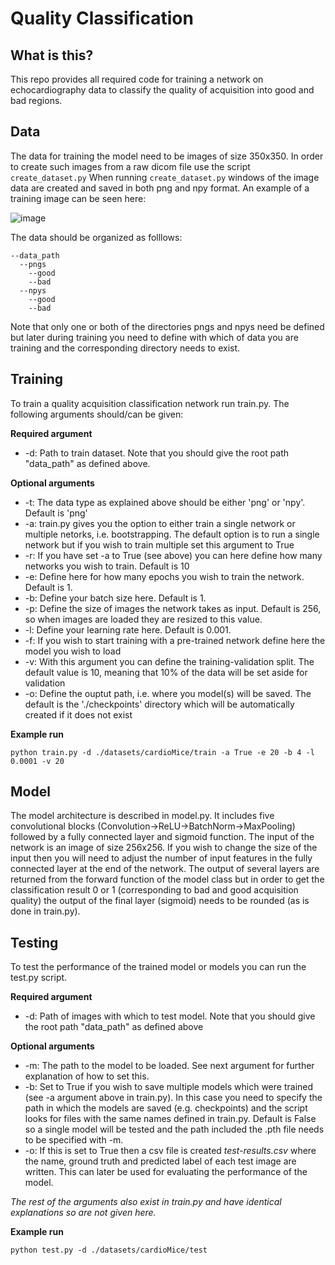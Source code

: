 # Quality Classification
## What is this?
This repo provides all required code for training a network on echocardiography data to classify the quality of acquisition into good and bad regions.

## Data
The data for training the model need to be images of size 350x350. In order to create such images from a raw dicom file use the script ```create_dataset.py``` When running ```create_dataset.py``` windows of the image data are created and saved in both png and npy format. An example of a training image can be seen here:

![image](https://github.com/HelmholtzAI-Consultants-Munich/Automatic-Heart-Features-Estimation-from-Transthoracic-M-mode-Echocardiography/blob/master/images/train-acquisition-example.png)

The data should be organized as folllows:
```
--data_path
  --pngs
    --good 
    --bad
  --npys
    --good
    --bad
```

Note that only one or both of the directories pngs and npys need be defined but later during training you need to define with which of data you are training and the corresponding directory needs to exist.

## Training 
To train a quality acquisition classification network run train.py. The following arguments should/can be given:

**Required argument**

* -d: Path to train dataset. Note that you should give the root path "data_path" as defined above.

**Optional arguments**

* -t: The data type as explained above should be either 'png' or 'npy'. Default is 'png' 
* -a: train.py gives you the option to either train a single network or multiple netorks, i.e. bootstrapping. The default option is to run a single network but if you wish to train multiple set this argument to True
* -r: If you have set -a to True (see above) you can here define how many networks you wish to train. Default is 10
* -e: Define here for how many epochs you wish to train the network. Default is 1.
* -b: Define your batch size here. Default is 1.
* -p: Define the size of images the network takes as input. Default is 256, so when images are loaded they are resized to this value.
* -l: Define your learning rate here. Default is 0.001.
* -f: If you wish to start training with a pre-trained network define here the model you wish to load
* -v: With this argument you can define the training-validation split. The default value is 10, meaning that 10% of the data will be set aside for validation
* -o: Define the ouptut path, i.e. where you model(s) will be saved. The default is the './checkpoints' directory which will be automatically created if it does not exist

**Example run**
```
python train.py -d ./datasets/cardioMice/train -a True -e 20 -b 4 -l 0.0001 -v 20
```

## Model
The model architecture is described in model.py. It includes five convolutional blocks (Convolution->ReLU->BatchNorm->MaxPooling) followed by a fully connected layer and sigmoid function. The input of the network is an image of size 256x256. If you wish to change the size of the input then you will need to adjust the number of input features in the fully connected layer at the end of the network. The output of several layers are returned from the forward function of the model class but in order to get the classification result 0 or 1 (corresponding to bad and good acquisition quality) the output of the final layer (sigmoid) needs to be rounded (as is done in train.py).

## Testing
To test the performance of the trained model or models you can run the test.py script.

**Required argument**

* -d: Path of images with which to test model. Note that you should give the root path "data_path" as defined above

**Optional arguments**

* -m: The path to the model to be loaded. See next argument for further explanation of how to set this.
* -b: Set to True if you wish to save multiple models which were trained (see -a argument above in train.py). In this case you need to specify the path in which the models are saved (e.g. checkpoints) and the script looks for files with the same names defined in train.py. Default is False so a single model will be tested and the path included the .pth file needs to be specified with -m.
* -o: If this is set to True then a csv file is created _test-results.csv_ where the name, ground truth and predicted label of each test image are written. This can later be used for evaluating the performance of the model.

_The rest of the arguments also exist in train.py and have identical explanations so are not given here._

**Example run**
```
python test.py -d ./datasets/cardioMice/test
```

